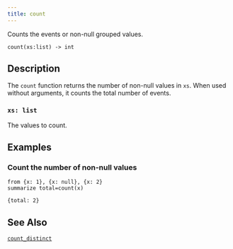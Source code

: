 ```yaml
---
title: count
---
```


Counts the events or non-null grouped values.

```tql
count(xs:list) -> int
```

## Description

The `count` function returns the number of non-null values in `xs`. When used
without arguments, it counts the total number of events.

### `xs: list`

The values to count.

## Examples

### Count the number of non-null values

```tql
from {x: 1}, {x: null}, {x: 2}
summarize total=count(x)
```

```tql
{total: 2}
```

## See Also

[`count_distinct`](/reference/functions/count_distinct)
